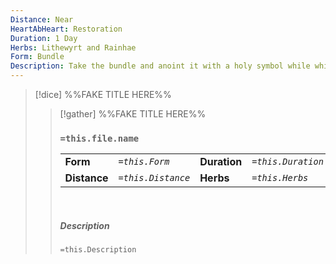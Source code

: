 ```yaml
---
Distance: Near
HeartAbHeart: Restoration
Duration: 1 Day
Herbs: Lithewyrt and Rainhae
Form: Bundle
Description: Take the bundle and anoint it with a holy symbol while whispering the prayer of rebuke. For 1 day, roll 2d6 + Player Level - Undead Level to attempt to Turn Undead. 2d6 LVL of them flee on a 9+, while a 12+ destroys them. If you are 3+ levels higher, 9+ destroys them, otherwise they turn automatically.
---
```


>[!dice] %%FAKE TITLE HERE%%
>>[!gather]  %%FAKE TITLE HERE%%
>>### `=this.file.name`
>>|  | |  |  |
>>|--------|-------|-----|------|
>>| **Form**  | *`=this.Form`* | **Duration** | *`=this.Duration`* |
>>| **Distance** | *`=this.Distance`* | **Herbs** | *`=this.Herbs`* |
>>
>>&nbsp;
>> 
>> ##### Description
>>`=this.Description`
>>

